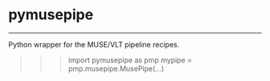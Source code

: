 # pymusepipe
--------
Python wrapper for the MUSE/VLT pipeline recipes.
>>> import pymusepipe as pmp
>>> mypipe = pmp.musepipe.MusePipe(...)
